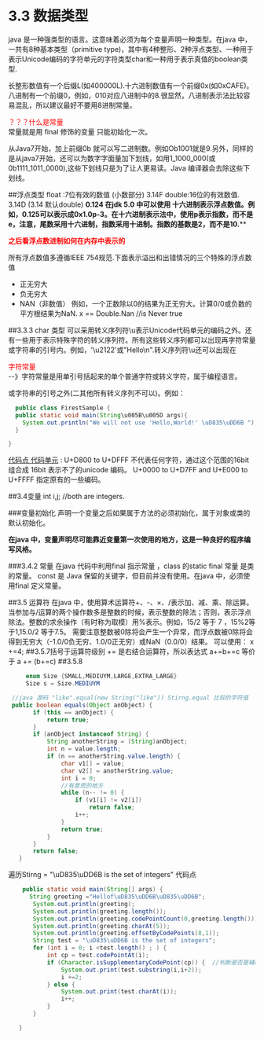 # 3.3 数据类型
java 是一种强类型的语言。这意味着必须为每个变量声明一种类型。在java 中，一共有8种基本类型（primitive type)，其中有4种整形、2种浮点类型、一种用于表示Unicode编码的字符单元的字符类型char和一种用于表示真值的boolean类型.

长整形数值有一个后缀L(如400000L).十六进制数值有一个前缀0x(如0xCAFE)。八进制有一个前缀0，例如，010对应八进制中的8.很显然，八进制表示法比较容易混乱，所以建议最好不要用8进制常量。
<div style="color:red">？？？什么是常量</div>
常量就是用 final 修饰的变量 只能初始化一次。


从Java7开始，加上前缀0b 就可以写二进制数。例如Ob1001就是9.另外，同样的是从java7开始，还可以为数字字面量加下划线，如用1_1000_000(或0b1111_1011_0000),这些下划线只是为了让人更易读。Java 编译器会去除这些下划线。

##浮点类型
float :7位有效的数值  (小数部分)  3.14F
double:16位的有效数值.   3.14D (3.14 默认double)
**0.124 在jdk 5.0 中可以使用 十六进制表示浮点数值。例如，0.125可以表示成0x1.0p-3。在十六进制表示法中，使用p表示指数，而不是e，注意，尾数采用十六进制，指数采用十进制。指数的基数是2，而不是10.****

**<div style="color:red">之后看浮点数进制如何在内存中表示的</div>**

所有浮点数值多遵循IEEE 754规范.下面表示溢出和出错情况的三个特殊的浮点数值
* 正无穷大
* 负无穷大
* NAN（非数值）
例如，一个正数除以0的结果为正无穷大。计算0/0或负数的平方根结果为NaN.
x == Double.Nan //is Never true

##3.3.3 char 类型
可以采用转义序列符\u表示Unicode代码单元的编码之外。还有一些用于表示特殊字符的转义序列符。所有这些转义序列都可以出现再字符常量或字符串的引号内。例如，'\u2122'或"Hello\n".转义序列符\u还可以出现在<div style="color:red">字符常量</div> --》字符常量是用单引号括起来的单个普通字符或转义字符，属于编程语言。
  
或字符串的引号之外(二其他所有转义序列不可以)。例如：

```java
  public class FirestSample {
  public static void main(String\u005B\u005D args){
    System.out.println("We will not use 'Hello,World!' \uD835\uDD6B ");
  }

}

```
[代码点 代码单元](https://en.wikipedia.org/wiki/UTF-16) :
U+D800 to U+DFFF 不代表任何字符，通过这个范围的16bit 组合成 16bit 表示不了的unicode 编码。
U+0000 to U+D7FF and U+E000 to U+FFFF 指定原有的一些编码。

##3.4变量
int i,j; //both are integers.

###变量初始化
声明一个变量之后如果属于方法的必须初始化，属于对象或类的默认初始化。

**在java 中，变量声明尽可能靠近变量第一次使用的地方，这是一种良好的程序编写风格。**

###3.4.2 常量
  在java 代码中利用final 指示常量 ，class 的static final  常量 是类的常量。
  const 是 Java 保留的关键字，但目前并没有使用。在java 中，必须使用final 定义常量。

##3.5 运算符
   在java 中，使用算术运算符+、-、×、/表示加、减、乘、除运算。当参加与/运算的两个操作数多是整数的时候，表示整数的除法；否则，表示浮点除法。整数的求余操作（有时称为取模）用%表示。例如，15/2 等于 7 ，15%2等于1,15.0/2 等于7.5。
   需要注意整数被0除将会产生一个异常，而浮点数被0除将会得到无穷大（-1.0/0负无穷、1.0/0正无穷）或NaN（0.0/0）结果。
   可以使用：
   x +=4;
 ##3.5.7括号于运算符级别
    += 是右结合运算符，所以表达式 
      a+=b+=c
    等价于
      a += (b+=c) 
  ##3.5.8
 ```java
      enum Size {SMALL,MEDIUYM,LARGE,EXTRA_LARGE}
      Size s = Size.MEDIUYM
 ```
 
 ```java
  //java 源码 "like".equal(new String("like")) Stirng.equal 比较的字符值
  public boolean equals(Object anObject) {
        if (this == anObject) {
            return true;
        }
        if (anObject instanceof String) {
            String anotherString = (String)anObject;
            int n = value.length;
            if (n == anotherString.value.length) {
                char v1[] = value;
                char v2[] = anotherString.value;
                int i = 0;
                //有意思的地方
                while (n-- != 0) {
                    if (v1[i] != v2[i])
                        return false;
                    i++;
                }
                return true;
            }
        }
        return false;
    }

 ```
 
 遍历Stirng = "\uD835\uDD6B is the set of integers" 代码点
 ```java
     public static void main(String[] args) {
       String greeting ="Hellof\uD835\uDD6B\uD835\uDD6B";
        System.out.println(greeting);
        System.out.println(greeting.length());
        System.out.println(greeting.codePointCount(0,greeting.length()));
        System.out.println(greeting.charAt(5));
        System.out.println(greeting.offsetByCodePoints(8,1));
        String test = "\uD835\uDD6B is the set of integers";
        for (int i = 0; i <test.length() ; ) {
            int cp = test.codePointAt(i);
            if (Character.isSupplementaryCodePoint(cp)) {  //判断是否是辅助代码单元是
                System.out.print(test.substring(i,i+2));
                i +=2;
            } else {
                System.out.print(test.charAt(i));
                i++;
            }
        }

    }
 ```
   
   

